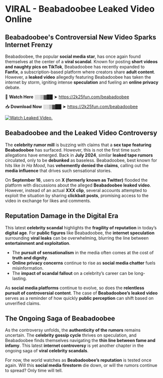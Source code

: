 # VIRAL - Beabadoobee Leaked Video Online

## **Beabadoobee's Controversial New Video Sparks Internet Frenzy**  

Beabadoobee, the popular **social media star**, has once again found themselves at the center of a **viral scandal**. Known for posting **short videos and naughty pics on TikTok**, Beabadoobee has recently expanded to **Fanfix**, a subscription-based platform where creators share **adult content**. However, a **leaked video** allegedly featuring Beabadoobee has taken the internet by storm, igniting intense **speculation** and fueling an **online privacy** debate.  

🔴 **Watch Here** ░░▒▓██ ➤ https://2k25fun.com/beabadoobee  

📥 **Download Now** ░░▒▓██ ➤ https://2k25fun.com/beabadoobee  

[![Watch Leaked Video.](https://miro.medium.com/v2/resize:fit:828/format:webp/1*cilzJN44JGOrTw9NJCrNHA.gif "Watch Leaked Video")](https://2k25fun.com/beabadoobee)

## **Beabadoobee and the Leaked Video Controversy**  

The **celebrity rumor mill** is buzzing with claims that a **sex tape featuring Beabadoobee** has surfaced. However, this is not the first time such allegations have emerged. Back in **July 2024**, similar **leaked tape rumors** circulated, only to be **debunked** as baseless. Beabadoobee, best known for hits like *In Ha Mood*, has **vehemently denied the claims**, calling out the **media influence** that drives such sensational stories.  

On **September 16**, users on **X (formerly known as Twitter)** flooded the platform with discussions about the alleged **Beabadoobee leaked video**. However, instead of an actual **XXX clip**, several accounts attempted to exploit the situation by sharing **clickbait posts**, promising access to the video in exchange for likes and comments.  

## **Reputation Damage in the Digital Era**  

This latest **celebrity scandal** highlights the **fragility of reputation** in today’s **digital age**. For **public figures** like Beabadoobee, the **internet speculation** surrounding **viral leaks** can be overwhelming, blurring the line between **entertainment and exploitation**.  

- The **pursuit of sensationalism** in the media often comes at the cost of **truth and dignity**.  
- **Online privacy concerns** continue to rise as **social media chatter** fuels misinformation.  
- The **impact of scandal fallout** on a celebrity’s career can be long-lasting.  

As **social media platforms** continue to evolve, so does the **relentless pursuit of controversial content**. The case of **Beabadoobee’s leaked video** serves as a reminder of how quickly **public perception** can shift based on unverified claims.  

## **The Ongoing Saga of Beabadoobee**  

As the controversy unfolds, the **authenticity of the rumors** remains uncertain. The **celebrity gossip cycle** thrives on speculation, and Beabadoobee finds themselves navigating the **thin line between fame and infamy**. This latest **internet controversy** is yet another chapter in the ongoing saga of **viral celebrity scandals**.  

For now, the world watches as **Beabadoobee’s reputation** is tested once again. Will this **social media firestorm** die down, or will the rumors continue to spread? Only time will tell.